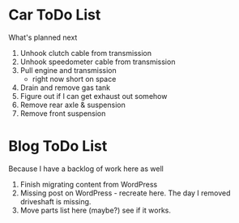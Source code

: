 
# Car ToDo List

What's planned next

1. Unhook clutch cable from transmission
2. Unhook speedometer cable from transmission
3. Pull engine and transmission
    * right now short on space
4. Drain and remove gas tank
5. Figure out if I can get exhaust out somehow
6. Remove rear axle & suspension
7. Remove front suspension

# Blog ToDo List

Because I have a backlog of work here as well

1. Finish migrating content from WordPress
2. Missing post on WordPress - recreate here. The day I removed driveshaft is missing.
3. Move parts list here (maybe?) see if it works.
